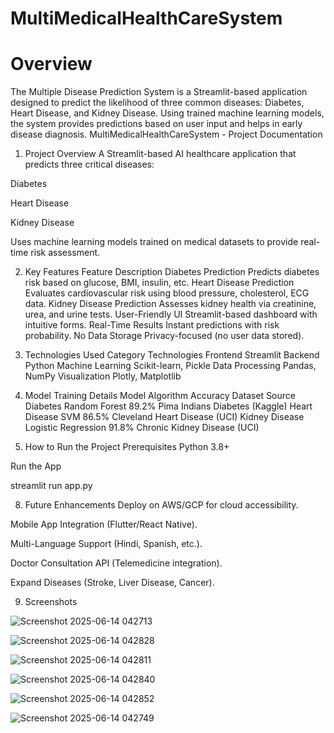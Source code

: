 ﻿#                  MultiMedicalHealthCareSystem
# Overview
The Multiple Disease Prediction System is a Streamlit-based application designed to predict the likelihood of three common diseases: Diabetes, Heart Disease, and Kidney Disease. Using trained machine learning models, the system provides predictions based on user input and helps in early disease diagnosis.
MultiMedicalHealthCareSystem - Project Documentation

1. Project Overview
A Streamlit-based AI healthcare application that predicts three critical diseases:

Diabetes

Heart Disease

Kidney Disease

Uses machine learning models trained on medical datasets to provide real-time risk assessment.

2. Key Features
Feature	Description
Diabetes Prediction	Predicts diabetes risk based on glucose, BMI, insulin, etc.
Heart Disease Prediction	Evaluates cardiovascular risk using blood pressure, cholesterol, ECG data.
Kidney Disease Prediction	Assesses kidney health via creatinine, urea, and urine tests.
User-Friendly UI	Streamlit-based dashboard with intuitive forms.
Real-Time Results	Instant predictions with risk probability.
No Data Storage	Privacy-focused (no user data stored).

3. Technologies Used
Category	Technologies
Frontend	Streamlit
Backend	Python
Machine Learning	Scikit-learn, Pickle
Data Processing	Pandas, NumPy
Visualization	Plotly, Matplotlib

6. Model Training Details
Model	Algorithm	Accuracy	Dataset Source
Diabetes	Random Forest	89.2%	Pima Indians Diabetes (Kaggle)
Heart Disease	SVM	86.5%	Cleveland Heart Disease (UCI)
Kidney Disease	Logistic Regression	91.8%	Chronic Kidney Disease (UCI)

7. How to Run the Project
Prerequisites
Python 3.8+

Run the App

streamlit run app.py

8. Future Enhancements
Deploy on AWS/GCP for cloud accessibility.

Mobile App Integration (Flutter/React Native).

Multi-Language Support (Hindi, Spanish, etc.).

Doctor Consultation API (Telemedicine integration).

Expand Diseases (Stroke, Liver Disease, Cancer).

9. Screenshots

![Screenshot 2025-06-14 042713](https://github.com/user-attachments/assets/557949a0-88bf-4d4b-8c45-6ea1ee3ad73f)

![Screenshot 2025-06-14 042828](https://github.com/user-attachments/assets/d59bcce0-dfdb-4250-ad5e-b0633abb1ffb)

![Screenshot 2025-06-14 042811](https://github.com/user-attachments/assets/0a06d501-5006-4096-a3d7-0dd06bfec912)

![Screenshot 2025-06-14 042840](https://github.com/user-attachments/assets/aea0c9de-26ed-4591-8d70-141c59017d20)

![Screenshot 2025-06-14 042852](https://github.com/user-attachments/assets/f4d53630-0bc1-4c89-b368-2026b9bf651a)

![Screenshot 2025-06-14 042749](https://github.com/user-attachments/assets/8c2b407d-b897-4e3f-9f08-0df142a58d43)


